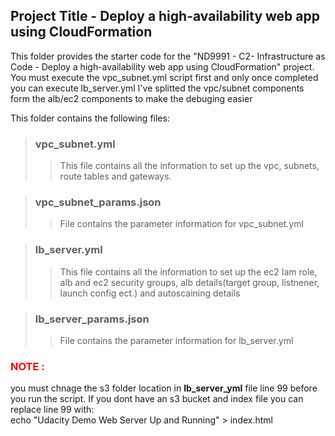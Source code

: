 ## Project Title - Deploy a high-availability web app using CloudFormation
This folder provides the starter code for the "ND9991 - C2- Infrastructure as Code - Deploy a high-availability web app using CloudFormation" project. 
You must execute the vpc_subnet.yml script first and only once completed you can execute lb_server.yml
I've splitted the vpc/subnet components form the alb/ec2 components to make the debuging easier
 
This folder contains the following files:

>### **vpc_subnet.yml**
>>This file contains all the information to set up the vpc, subnets, route tables and gateways.

>### **vpc_subnet_params.json**
>>File contains the parameter information for vpc_subnet.yml 

>### **lb_server.yml**
>>This file contains all the information to set up the ec2 Iam role, alb and ec2 security groups, alb details(target group, listnener, launch config ect.) and autoscaining details

>### **lb_server_params.json**
>>File contains the parameter information for lb_server.yml 

### <span style="color:red">NOTE :</span> ###
you must chnage the s3 folder location in **lb_server_yml** file line 99 before you run the script. If you dont have an s3 bucket and index file you can replace line 99 with:  <br /> echo "Udacity Demo Web Server Up and Running" > index.html